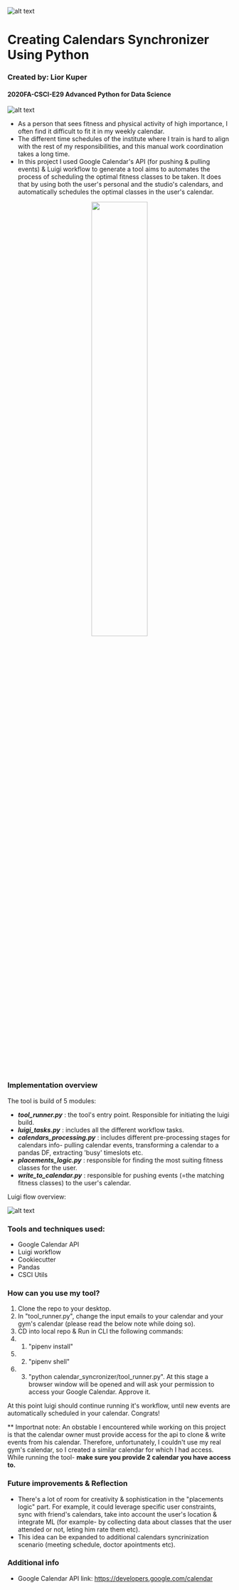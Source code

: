 ![alt text](https://github.com/csci-e-29/2020fa-final-project-liorkuper/blob/develop/design_Images/upper_bound.png?raw=true)
# Creating Calendars Synchronizer Using Python
### Created by: Lior Kuper
#### 2020FA-CSCI-E29 Advanced Python for Data Science
![alt text](https://github.com/csci-e-29/2020fa-final-project-liorkuper/blob/develop/design_Images/lower_bound.png?raw=true)


* As a person that sees fitness and physical activity of high importance, I often find it difficult to fit it in my weekly
calendar. 
* The different time schedules of the institute where I train is hard to align with the rest
of my responsibilities, and this manual work coordination takes a long time.
* In this project I used Google Calendar's API (for pushing & pulling events) & Luigi workflow to generate a tool aims to automates the process of scheduling the optimal fitness classes to be taken. It does that by using both the user's personal 
and the studio's calendars, and automatically schedules the optimal classes in the user's calendar.

<p align="center"><img width=50% src="https://github.com/csci-e-29/2020fa-final-project-liorkuper/blob/develop/design_Images/google_calendar_api_image.png"></p>


### Implementation overview 
The tool is build of 5 modules:
* ***_tool_runner.py_*** : the tool's entry point. Responsible for initiating the luigi build.
* ***_luigi_tasks.py_*** : includes all the different workflow tasks.
* ***_calendars_processing.py_*** : includes different pre-processing stages for calendars info- pulling calendar events, 
                              transforming a calendar to a pandas DF, extracting 'busy' timeslots etc.
* ***_placements_logic.py_*** : responsible for finding the most suiting fitness classes for the user.
* ***_write_to_calendar.py_*** : responsible for pushing events (=the matching fitness classes) to the user's calendar.


Luigi flow overview:

![alt text](https://github.com/csci-e-29/2020fa-final-project-liorkuper/blob/develop/design_Images/luigi_flow.png?raw=true)


### Tools and techniques used:
* Google Calendar API
* Luigi workflow
* Cookiecutter
* Pandas
* CSCI Utils

### How can you use my tool?
1. Clone the repo to your desktop.
2. In "tool_runner.py", change the input emails to your calendar and your gym's calendar (please read the below note while doing so).
3. CD into local repo & Run in CLI the following commands: 
3. 1. "pipenv install" 
3. 2. "pipenv shell"
3. 3. "python calendar_syncronizer/tool_runner.py". 
      At this stage a browser window will be opened and will ask your permission to access your Google Calendar. Approve it.
    
At this point luigi should continue running it's workflow, until new events are automatically scheduled in your calendar. Congrats! 

** Importnat note:
   An obstable I encountered while working on this project is that the calendar owner must provide access for the api to clone & write events from his calendar.
   Therefore, unfortunately, I couldn't use my real gym's calendar, so I created a similar calendar for which I had access.
   While running the tool- **make sure you provide 2 calendar you have access to.**
   
 
 ### Future improvements & Reflection
 
 * There's a lot of room for creativity & sophistication in the "placements logic" part. For example, it could leverage specific user constraints, sync with friend's calendars, take into account the user's location & integrate ML (for example- by collecting data about classes that the user attended or not, leting him rate them etc).
 * This idea can be expanded to additional calendars syncrinization scenario (meeting schedule, doctor apointments etc).
 
 
 ### Additional info
 * Google Calendar API link: https://developers.google.com/calendar
